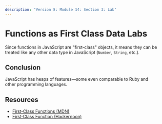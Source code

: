 ```yaml
---
description: 'Version 8: Module 14: Section 3: Lab'
---
```


# Functions as First Class Data Labs

Since functions in JavaScript are "first-class" objects, it means they can be treated like any other data type in JavaScript (`Number`, `String`, etc.).

## Conclusion

JavaScript has heaps of features—some even comparable to Ruby and other programming languages.

## Resources

* [First-Class Functions (MDN)](https://developer.mozilla.org/en-US/docs/Glossary/First-class\_Function)
* [First-Class Function (Hackernoon)](https://hackernoon.com/javascript-and-functional-programming-pt-2-first-class-functions-4437a1aec217)
